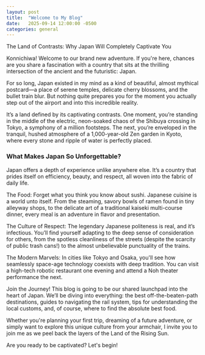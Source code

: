```yaml
---
layout: post
title:  "Welcome to My Blog"
date:   2025-09-14 12:00:00 -0500
categories: general
---
```


The Land of Contrasts: Why Japan Will Completely Captivate You

Konnichiwa! Welcome to our brand new adventure. If you're here, chances are you share a fascination with a country that sits at the thrilling intersection of the ancient and the futuristic: Japan.

For so long, Japan existed in my mind as a kind of beautiful, almost mythical postcard—a place of serene temples, delicate cherry blossoms, and the bullet train blur. But nothing quite prepares you for the moment you actually step out of the airport and into this incredible reality.

It’s a land defined by its captivating contrasts. One moment, you’re standing in the middle of the electric, neon-soaked chaos of the Shibuya crossing in Tokyo, a symphony of a million footsteps. The next, you’re enveloped in the tranquil, hushed atmosphere of a 1,000-year-old Zen garden in Kyoto, where every stone and ripple of water is perfectly placed.

<h3>What Makes Japan So Unforgettable?</h3>

Japan offers a depth of experience unlike anywhere else. It’s a country that prides itself on efficiency, beauty, and respect, all woven into the fabric of daily life.

The Food: Forget what you think you know about sushi. Japanese cuisine is a world unto itself. From the steaming, savory bowls of ramen found in tiny alleyway shops, to the delicate art of a traditional kaiseki multi-course dinner, every meal is an adventure in flavor and presentation.

The Culture of Respect: The legendary Japanese politeness is real, and it’s infectious. You’ll find yourself adapting to the deep sense of consideration for others, from the spotless cleanliness of the streets (despite the scarcity of public trash cans!) to the almost unbelievable punctuality of the trains.

The Modern Marvels: In cities like Tokyo and Osaka, you'll see how seamlessly space-age technology coexists with deep tradition. You can visit a high-tech robotic restaurant one evening and attend a Noh theater performance the next.

Join the Journey!
This blog is going to be our shared launchpad into the heart of Japan. We’ll be diving into everything: the best off-the-beaten-path destinations, guides to navigating the rail system, tips for understanding the local customs, and, of course, where to find the absolute best food.

Whether you're planning your first trip, dreaming of a future adventure, or simply want to explore this unique culture from your armchair, I invite you to join me as we peel back the layers of the Land of the Rising Sun.

Are you ready to be captivated? Let's begin!
